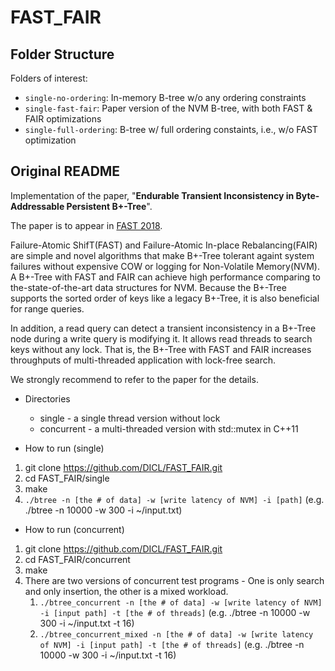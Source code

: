 # FAST_FAIR

## Folder Structure

Folders of interest:

- `single-no-ordering`: In-memory B-tree w/o any ordering constraints
- `single-fast-fair`: Paper version of the NVM B-tree, with both FAST & FAIR optimizations
- `single-full-ordering`: B-tree w/ full ordering constaints, i.e., w/o FAST optimization


## Original README

Implementation of the paper, "__Endurable Transient Inconsistency in Byte-Addressable Persistent B+-Tree__".

The paper is to appear in [FAST 2018](https://www.usenix.org/conference/fast18).

Failure-Atomic ShifT(FAST) and Failure-Atomic In-place Rebalancing(FAIR) are simple and novel algorithms that make B+-Tree tolerant againt system failures without expensive COW or logging for Non-Volatile Memory(NVM).
A B+-Tree with FAST and FAIR can achieve high performance comparing to the-state-of-the-art data structures for NVM.
Because the B+-Tree supports the sorted order of keys like a legacy B+-Tree, it is also beneficial for range queries.

In addition, a read query can detect a transient inconsistency in a B+-Tree node during a write query is modifying it.
It allows read threads to search keys without any lock. That is, the B+-Tree with FAST and FAIR increases throughputs of multi-threaded application with lock-free search.

We strongly recommend to refer to the paper for the details.

* Directories 
  * single - a single thread version without lock
  * concurrent - a multi-threaded version with std::mutex in C++11

* How to run (single)
1. git clone https://github.com/DICL/FAST_FAIR.git
2. cd FAST_FAIR/single
3. make
4. `./btree -n [the # of data] -w [write latency of NVM] -i [path]` (e.g. ./btree -n 10000 -w 300 -i ~/input.txt)

* How to run (concurrent)
1. git clone https://github.com/DICL/FAST_FAIR.git
2. cd FAST_FAIR/concurrent
3. make
4. There are two versions of concurrent test programs - One is only search and only insertion, the other is a mixed workload.
    1. `./btree_concurrent -n [the # of data] -w [write latency of NVM] -i [input path] -t [the # of threads]` (e.g. ./btree -n 10000 -w 300 -i ~/input.txt -t 16)
    2. `./btree_concurrent_mixed -n [the # of data] -w [write latency of NVM] -i [input path] -t [the # of threads]` (e.g. ./btree -n 10000 -w 300 -i ~/input.txt -t 16)
